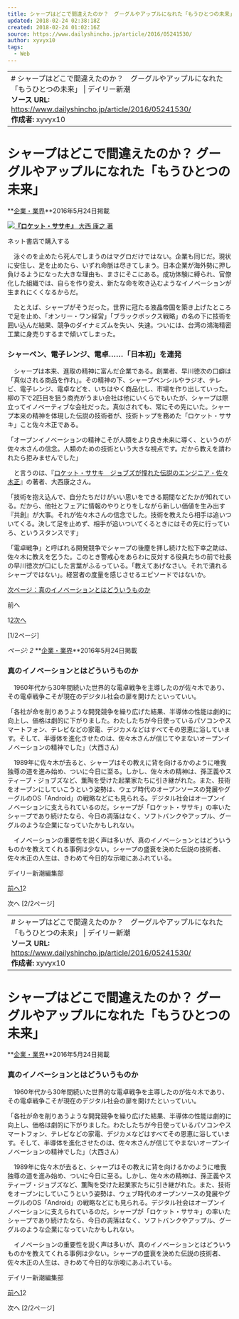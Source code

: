 ```yaml
---
title: シャープはどこで間違えたのか？　グーグルやアップルになれた「もうひとつの未来」 | デイリー新潮
updated: 2018-02-24 02:38:18Z
created: 2018-02-24 01:02:16Z
source: https://www.dailyshincho.jp/article/2016/05241530/
author: xyvyx10
tags:
  - Web
---
```


|     |
| --- |
| # シャープはどこで間違えたのか？　グーグルやアップルになれた「もうひとつの未来」 \| デイリー新潮<br>**ソース URL:**  https://www.dailyshincho.jp/article/2016/05241530/<br>**作成者:** xyvyx10 |

# シャープはどこで間違えたのか？ グーグルやアップルになれた「もうひとつの未来」

**[企業・業界](https://www.dailyshincho.jp/bus/com/)**2016年5月24日掲載

[![](../_resources/725b83258ffcaafd34c510141b3269da.jpg)**『ロケット・ササキ』** 大西 康之 著](http://www.amazon.co.jp/gp/product/4103500719/ref=as_li_qf_sp_asin_tl?ie=UTF8&camp=247&creative=1211&creativeASIN=4103500719&linkCode=as2&tag=dshinchoweb-22)

ネット書店で購入する

　泳ぐのを止めたら死んでしまうのはマグロだけではない。企業も同じだ。現状に安住し、足を止めたら、いずれ命脈は尽きてしまう。日本企業が海外勢に押し負けるようになった大きな理由も、まさにそこにある。成功体験に縛られ、官僚化した組織では、自らを作り変え、新たな命を吹き込むようなイノベーションが生まれにくくなるからだ。

　たとえば、シャープがそうだった。世界に冠たる液晶帝国を築き上げたところで足を止め、「オンリー・ワン経営」「ブラックボックス戦略」の名の下に技術を囲い込んだ結果、競争のダイナミズムを失い、失速。ついには、台湾の鴻海精密工業に身売りするまで傾いてしまった。

### シャーペン、電子レンジ、電卓……「日本初」を連発

　シャープは本来、進取の精神に富んだ企業である。創業者、早川徳次の口癖は「真似される商品を作れ」。その精神の下、シャープペンシルやラジオ、テレビ、電子レンジ、電卓などを、いちはやく商品化し、市場を作り出していった。柳の下で2匹目を狙う商売がうまい会社は他にいくらでもいたが、シャープは際立ってイノベーティブな会社だった。真似されても、常にその先にいた。シャープ本来の精神を体現した伝説の技術者が、技術トップを務めた「ロケット・ササキ」こと佐々木正である。

「オープンイノベーションの精神こそが人類をより良き未来に導く、というのが佐々木さんの信念。人類のための技術という大きな視点です。だから教えを請われたら拒みませんでした」

　と言うのは、『[ロケット・ササキ　ジョブズが憧れた伝説のエンジニア・佐々木正](http://www.amazon.co.jp/gp/product/4103500719/ref=as_li_qf_sp_asin_il_tl?ie=UTF8&camp=247&creative=1211&creativeASIN=4103500719&linkCode=as2&tag=dshinchoweb-22)』の著者、大西康之さん。

「技術を抱え込んで、自分たちだけがいい思いをできる期間などたかが知れている。だから、他社とフェアに情報のやりとりをしながら新しい価値を生み出す『共創』が大事。それが佐々木さんの信念でした。技術を教えたら相手は追いついてくる。決して足を止めず、相手が追いついてくるときにはその先に行っていろ、というスタンスです」

「電卓戦争」と呼ばれる開発競争でシャープの後塵を拝し続けた松下幸之助は、佐々木に教えを乞うた。このとき警戒心をあらわに反対する役員たちの前で社長の早川徳次が口にした言葉がふるっている。「教えてあげなさい。それで潰れるシャープではない」。経営者の度量を感じさせるエピソードではないか。

[次ページ：真のイノベーションとはどういうものか](https://www.dailyshincho.jp/article/2016/05241530/?all=1&page=2)

前へ

1[2](https://www.dailyshincho.jp/article/2016/05241530/?all=1&page=2)[次へ](https://www.dailyshincho.jp/article/2016/05241530/?all=1&page=2)

[1/2ページ]

*ページ: 2*
**[企業・業界](https://www.dailyshincho.jp/bus/com/)**2016年5月24日掲載

### 真のイノベーションとはどういうものか

　1960年代から30年間続いた世界的な電卓戦争を主導したのが佐々木であり、その電卓戦争こそが現在のデジタル社会の扉を開けたといっていい。

「各社が命を削りあうような開発競争を繰り広げた結果、半導体の性能は劇的に向上し、価格は劇的に下がりました。わたしたちが今日使っているパソコンやスマートフォン、テレビなどの家電、デジカメなどはすべてその恩恵に浴しています。そして、半導体を進化させたのは、佐々木さんが信じてやまないオープンイノベーションの精神でした」（大西さん）

　1989年に佐々木が去ると、シャープはその教えに背を向けるかのように唯我独尊の道を進み始め、ついに今日に至る。しかし、佐々木の精神は、孫正義やスティーブ・ジョブズなど、薫陶を受けた起業家たちに引き継がれた。また、技術をオープンにしていこうという姿勢は、ウェブ時代のオープンソースの発展やグーグルのOS「Android」の戦略などにも見られる。デジタル社会はオープンイノベーションに支えられているのだ。シャープが「ロケット・ササキ」の率いたシャープであり続けたなら、今日の凋落はなく、ソフトバンクやアップル、グーグルのような企業になっていたかもしれない。

　イノベーションの重要性を説く声は多いが、真のイノベーションとはどういうものかを教えてくれる事例は少ない。シャープの盛衰を決めた伝説の技術者、佐々木正の人生は、きわめて今日的な示唆にあふれている。

デイリー新潮編集部

[前へ](https://www.dailyshincho.jp/article/2016/05241530/?all=1&page=1)[1](https://www.dailyshincho.jp/article/2016/05241530/?all=1&page=1)2

次へ
[2/2ページ]

|     |
| --- |
| # シャープはどこで間違えたのか？　グーグルやアップルになれた「もうひとつの未来」 \| デイリー新潮<br>**ソース URL:**  https://www.dailyshincho.jp/article/2016/05241530/<br>**作成者:** xyvyx10 |

# シャープはどこで間違えたのか？ グーグルやアップルになれた「もうひとつの未来」

**[企業・業界](https://www.dailyshincho.jp/bus/com/)**2016年5月24日掲載

### 真のイノベーションとはどういうものか

　1960年代から30年間続いた世界的な電卓戦争を主導したのが佐々木であり、その電卓戦争こそが現在のデジタル社会の扉を開けたといっていい。

「各社が命を削りあうような開発競争を繰り広げた結果、半導体の性能は劇的に向上し、価格は劇的に下がりました。わたしたちが今日使っているパソコンやスマートフォン、テレビなどの家電、デジカメなどはすべてその恩恵に浴しています。そして、半導体を進化させたのは、佐々木さんが信じてやまないオープンイノベーションの精神でした」（大西さん）

　1989年に佐々木が去ると、シャープはその教えに背を向けるかのように唯我独尊の道を進み始め、ついに今日に至る。しかし、佐々木の精神は、孫正義やスティーブ・ジョブズなど、薫陶を受けた起業家たちに引き継がれた。また、技術をオープンにしていこうという姿勢は、ウェブ時代のオープンソースの発展やグーグルのOS「Android」の戦略などにも見られる。デジタル社会はオープンイノベーションに支えられているのだ。シャープが「ロケット・ササキ」の率いたシャープであり続けたなら、今日の凋落はなく、ソフトバンクやアップル、グーグルのような企業になっていたかもしれない。

　イノベーションの重要性を説く声は多いが、真のイノベーションとはどういうものかを教えてくれる事例は少ない。シャープの盛衰を決めた伝説の技術者、佐々木正の人生は、きわめて今日的な示唆にあふれている。

デイリー新潮編集部

[前へ](https://www.dailyshincho.jp/article/2016/05241530/?all=1&page=1)[1](https://www.dailyshincho.jp/article/2016/05241530/?all=1&page=1)2

次へ
[2/2ページ]